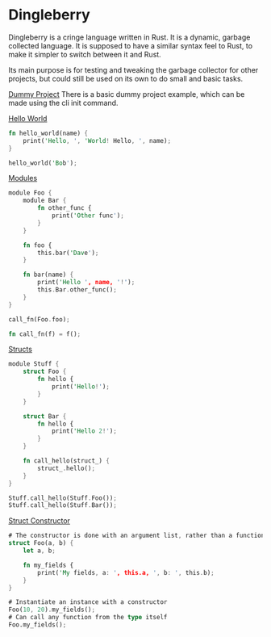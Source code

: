 # Dingleberry

Dingleberry is a cringe language written in Rust. It is a dynamic, garbage collected language. It is supposed to have a similar syntax feel to Rust, to make it simpler to switch between it and Rust.

Its main purpose is for testing and tweaking the garbage collector for other projects, but could still be used on its own to do small and basic tasks.

[Dummy Project](./dummy_project/)
There is a basic dummy project example, which can be made using the cli init command.

[Hello World](./examples/hello_world.dingle)

```rs
fn hello_world(name) {
    print('Hello, ', 'World! Hello, ', name);
}

hello_world('Bob');
```

[Modules](./examples/modules.dingle)

```rs
module Foo {
    module Bar {
        fn other_func {
            print('Other func');
        }
    }

    fn foo {
        this.bar('Dave');
    }

    fn bar(name) {
        print('Hello ', name, '!');
        this.Bar.other_func();
    }
}

call_fn(Foo.foo);

fn call_fn(f) = f();
```

[Structs](./examples/structs.dingle)

```rs
module Stuff {
    struct Foo {
        fn hello {
            print('Hello!');
        }
    }

    struct Bar {
        fn hello {
            print('Hello 2!');
        }
    }

    fn call_hello(struct_) {
        struct_.hello();
    }
}

Stuff.call_hello(Stuff.Foo());
Stuff.call_hello(Stuff.Bar());
```

[Struct Constructor](./examples/struct_constructor.dingle)

```rs
# The constructor is done with an argument list, rather than a function
struct Foo(a, b) {
    let a, b;

    fn my_fields {
        print('My fields, a: ', this.a, ', b: ', this.b);
    }
}

# Instantiate an instance with a constructor
Foo(10, 20).my_fields();
# Can call any function from the type itself
Foo.my_fields();
```
